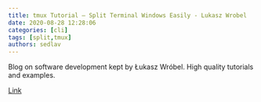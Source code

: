 ```yaml
---
title: tmux Tutorial — Split Terminal Windows Easily - Lukasz Wrobel
date: 2020-08-28 12:28:06
categories: [cli]
tags: [split,tmux]
authors: sedlav
---
```


Blog on software development kept by Łukasz Wróbel. High quality tutorials and examples.

[Link](https://lukaszwrobel.pl/blog/tmux-tutorial-split-terminal-windows-easily/)
